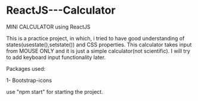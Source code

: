 # ReactJS---Calculator

MINI CALCULATOR using ReactJS

This is a practice project, in which, i tried to have good understanding of states(usestate(),setstate()) and CSS properties. This calculator takes input from MOUSE ONLY and it is just a simple calculator(not scientific). I will try to add keyboard input functionality later.

Packages used:

1- Bootstrap-icons

use "npm start" for starting the project.
